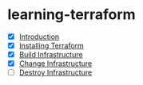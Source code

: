 # learning-terraform

- [x] [Introduction](https://learn.hashicorp.com/terraform/gcp/intro)
- [x] [Installing Terraform](https://learn.hashicorp.com/terraform/gcp/install)
- [x] [Build Infrastructure](https://learn.hashicorp.com/terraform/gcp/build)
- [x] [Change Infrastructure](https://learn.hashicorp.com/terraform/gcp/change)
- [ ] [Destroy Infrastructure](https://learn.hashicorp.com/terraform/gcp/destroy)
